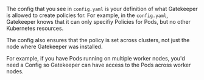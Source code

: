The config that you see in `config.yaml` is your definition of what Gatekeeper is allowed to create policies for. For example, in the `config.yaml`, Gatekeeper knows that it can only specifiy Policies for Pods, but no other Kubernetes resources.

The config also ensures that the policy is set across clusters, not just the node where Gatekeeper was installed.

For example, if you have Pods running on multiple worker nodes, you'd need a Config so Gatekeeper can have access to the Pods across worker nodes.